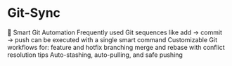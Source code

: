 # Git-Sync
🔄 Smart Git Automation Frequently used Git sequences like add → commit → push can be executed with a single smart command  Customizable Git workflows for:  feature and hotfix branching  merge and rebase with conflict resolution tips  Auto-stashing, auto-pulling, and safe pushing        
